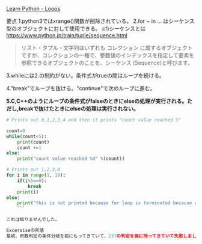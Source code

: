 [Learn Python - Loops](https://www.learnpython.org/en/Loops)

要点
1.python3ではxrange()関数が削除されている。
2.for ~ in ... はシーケンス型のオブジェクトに対して使用できる。
cf)シーケンスとは
https://www.python.jp/train/tuple/sequence.html
>リスト・タプル・文字列はいずれも コレクション に属するオブジェクトですが、コレクションの一種で、整数値のインデックスを指定して要素を参照できるオブジェクトのことを、シーケンス (Sequence)と呼びます。

3.whileには2.の制約がない。条件式がtrueの間はループを続ける。

4."break"でループを抜ける。"continue"で次のループに進む。

**5.C,C++のようにループの条件式がfalseのときにelseの処理が実行される。ただし,breakで抜けたときにelseの処理は実行されない。**

```python
# Prints out 0,1,2,3,4 and then it prints "count value reached 5"

count=0
while(count<5):
    print(count)
    count +=1
else:
    print("count value reached %d" %(count))

# Prints out 1,2,3,4
for i in range(1, 10):
    if(i%5==0):
        break
    print(i)
else:
    print("this is not printed because for loop is terminated because of break but not due to fail in condition")
    ```

これは知りませんでした。

Excersiseの所感
最初、奇数判定の条件分岐を前にもってきていて、237の判定を後に持ってきていて失敗しました。